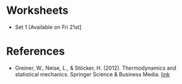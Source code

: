# Worksheets

- Set 1 [Available on Fri 21st]

# References 

- Greiner, W., Neise, L., & Stöcker, H. (2012). Thermodynamics and statistical mechanics. Springer Science & Business Media. [link](https://link.springer.com/book/10.1007/978-1-4612-0827-3)
